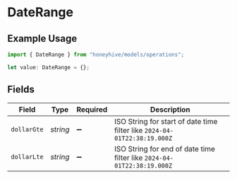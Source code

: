 # DateRange

## Example Usage

```typescript
import { DateRange } from "honeyhive/models/operations";

let value: DateRange = {};
```

## Fields

| Field                                                                    | Type                                                                     | Required                                                                 | Description                                                              |
| ------------------------------------------------------------------------ | ------------------------------------------------------------------------ | ------------------------------------------------------------------------ | ------------------------------------------------------------------------ |
| `dollarGte`                                                              | *string*                                                                 | :heavy_minus_sign:                                                       | ISO String for start of date time filter like `2024-04-01T22:38:19.000Z` |
| `dollarLte`                                                              | *string*                                                                 | :heavy_minus_sign:                                                       | ISO String for end of date time filter like `2024-04-01T22:38:19.000Z`   |